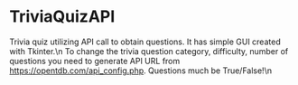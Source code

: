 # TriviaQuizAPI
Trivia quiz utilizing API call to obtain questions. It has simple GUI created with Tkinter.\n
To change the trivia question category, difficulty, number of questions you need to generate API URL from https://opentdb.com/api_config.php.
Questions much be True/False!\n
